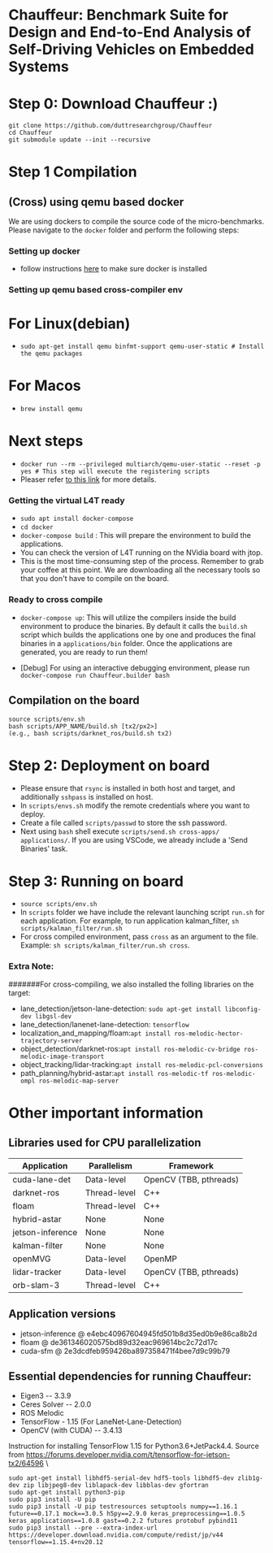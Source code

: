 # Chauffeur: Benchmark Suite for Design and End-to-End Analysis of Self-Driving Vehicles on Embedded Systems

# Step 0: Download Chauffeur :)
```
git clone https://github.com/duttresearchgroup/Chauffeur
cd Chauffeur
git submodule update --init --recursive
```
# Step 1 Compilation
## (Cross)  using qemu based docker
We are using dockers to compile the source code of the micro-benchmarks. Please navigate to the `docker` folder and perform the following steps:

### Setting up docker
* follow instructions [here](https://docs.docker.com/engine/install/ubuntu/) to make sure docker is installed

### Setting up qemu based cross-compiler env
# For Linux(debian)
* `sudo apt-get install qemu binfmt-support qemu-user-static # Install the qemu packages`
# For Macos
* `brew install qemu`
# Next steps
* `docker run --rm --privileged multiarch/qemu-user-static --reset -p yes # This step will execute the registering scripts`
* Pleaser refer [to this link](https://www.stereolabs.com/docs/docker/building-arm-container-on-x86/) for more details. 

### Getting the virtual L4T ready
* `sudo apt install docker-compose`
* `cd docker`
* `docker-compose build` : This will prepare the environment to build the applications.
* You can check the version of L4T running on the NVidia board with jtop. 
* This is the most time-consuming step of the process. Remember to grab your coffee at this point. We are downloading all the necessary tools so that you don't have to compile on the board.
<!-- Download the correct cross compiler corresponding to the L4T version from nvidia's website and place it inside the `cross-compiler` folder. Now this folder should look like this:

![](data/folder-layout.jpg) -->
### Ready to cross compile
* `docker-compose up`: This will utilize the compilers inside the build environment to produce the binaries. By default it calls the `build.sh` script which builds the applications one by one and produces the final binaries in a `applications/bin` folder. Once the applications are generated, you are ready to run them!

* [Debug] For using an interactive debugging environment, please run `docker-compose run Chauffeur.builder bash`

## Compilation on the board
```
source scripts/env.sh
bash scripts/APP_NAME/build.sh [tx2/px2>] 
(e.g., bash scripts/darknet_ros/build.sh tx2)
```
# Step 2: Deployment on board
* Please ensure that `rsync` is installed in both host and target, and additionally `sshpass` is installed on host. 
* In `scripts/envs.sh` modify the remote credentials where you want to deploy. 
* Create a file called `scripts/passwd` to store the ssh password.
* Next using `bash` shell execute `scripts/send.sh cross-apps/ applications/`. If you are using VSCode, we already include a 'Send Binaries' task.
# Step 3: Running on board
* `source scripts/env.sh`
* In `scripts` folder we have include the relevant launching script `run.sh` for each application. For example, to run application kalman_filter, `sh scripts/kalman_filter/run.sh`
* For cross compiled environment, pass `cross` as an argument to the file. Example:  `sh scripts/kalman_filter/run.sh cross`.
### Extra Note:
#######For cross-compiling, we also installed the folling libraries on the target:
* lane_detection/jetson-lane-detection: `sudo apt-get install libconfig-dev libgsl-dev`
* lane_detection/lanenet-lane-detection: `tensorflow`
* localization_and_mapping/floam:`apt install ros-melodic-hector-trajectory-server`
* object_detection/darknet-ros:`apt install ros-melodic-cv-bridge ros-melodic-image-transport`
* object_tracking/lidar-tracking:`apt install ros-melodic-pcl-conversions`
* path_planning/hybrid-astar:`apt install ros-melodic-tf ros-melodic-ompl ros-melodic-map-server`



# Other important information
## Libraries used for CPU parallelization
| Application | Parallelism | Framework   |
| ----------- | ----------- | ----------- |
| cuda-lane-det | Data-level    | OpenCV (TBB, pthreads) |
| darknet-ros   | Thread-level  | C++ |
| floam         | Thread-level  | C++ | 
| hybrid-astar  | None          | None | 
| jetson-inference  | None      | None | 
| kalman-filter | None          | None | 
| openMVG       | Data-level    | OpenMP | 
| lidar-tracker | Data-level    | OpenCV (TBB, pthreads) | 
| orb-slam-3    | Thread-level  | C++ | 
## Application versions
- jetson-inference @ e4ebc40967604945fd501b8d35ed0b9e86ca8b2d
- floam @ de361346020575bd89d32eac969614bc2c72d17c
- cuda-sfm @ 2e3dcdfeb959426ba897358471f4bee7d9c99b79
## Essential dependencies for running Chauffeur:
- Eigen3 -- 3.3.9
- Ceres Solver -- 2.0.0
- ROS Melodic
- TensorFlow - 1.15 (For LaneNet-Lane-Detection)
- OpenCV (with CUDA) -- 3.4.13


Instruction for installing TensorFlow 1.15 for Python3.6+JetPack4.4. Source from https://forums.developer.nvidia.com/t/tensorflow-for-jetson-tx2/64596 \
```
sudo apt-get install libhdf5-serial-dev hdf5-tools libhdf5-dev zlib1g-dev zip libjpeg8-dev liblapack-dev libblas-dev gfortran
sudo apt-get install python3-pip
sudo pip3 install -U pip
sudo pip3 install -U pip testresources setuptools numpy==1.16.1 future==0.17.1 mock==3.0.5 h5py==2.9.0 keras_preprocessing==1.0.5 keras_applications==1.0.8 gast==0.2.2 futures protobuf pybind11
sudo pip3 install --pre --extra-index-url https://developer.download.nvidia.com/compute/redist/jp/v44 tensorflow==1.15.4+nv20.12
```
